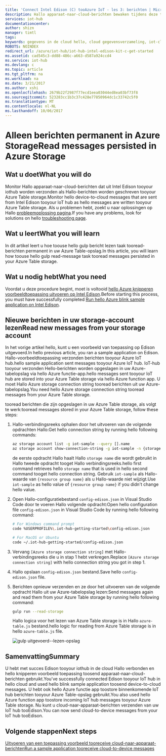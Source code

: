```yaml
---
title: 'Connect Intel Edison (C) tooAzure IoT - les 3: berichten | Microsoft Docs'
description: Hallo apparaat-naar-cloud-berichten bewaken tijdens deze tooyour Azure Table storage worden geschreven.
services: iot-hub
documentationcenter: 
author: shizn
manager: timtl
tags: 
keywords: gegevens in de cloud hello, cloud gegevensverzameling, iot-cloudservice, iot-gegevens
ROBOTS: NOINDEX
redirect_url: /azure/iot-hub/iot-hub-intel-edison-kit-c-get-started
ms.assetid: cad545c3-dd88-486c-a663-d587a924ccd4
ms.service: iot-hub
ms.devlang: c
ms.topic: article
ms.tgt_pltfrm: na
ms.workload: na
ms.date: 3/21/2017
ms.author: xshi
ms.openlocfilehash: 2679b22f2987f77ecd1eea03044ed8ea03bf73f8
ms.sourcegitcommit: 523283cc1b3c37c428e77850964dc1c33742c5f0
ms.translationtype: MT
ms.contentlocale: nl-NL
ms.lasthandoff: 10/06/2017
---
```

# <a name="read-messages-persisted-in-azure-storage"></a><span data-ttu-id="cd1fd-104">Alleen berichten permanent in Azure Storage</span><span class="sxs-lookup"><span data-stu-id="cd1fd-104">Read messages persisted in Azure Storage</span></span>
## <a name="what-you-will-do"></a><span data-ttu-id="cd1fd-105">Wat u doet</span><span class="sxs-lookup"><span data-stu-id="cd1fd-105">What you will do</span></span>
<span data-ttu-id="cd1fd-106">Monitor Hallo apparaat-naar-cloud-berichten dat uit Intel Edison tooyour iothub worden verzonden als Hallo-berichten worden geschreven tooyour Azure Table storage.</span><span class="sxs-lookup"><span data-stu-id="cd1fd-106">Monitor hello device-to-cloud messages that are sent from Intel Edison tooyour IoT hub as hello messages are written tooyour Azure Table storage.</span></span> <span data-ttu-id="cd1fd-107">Als u problemen hebt, zoekt u naar oplossingen op Hallo [probleemoplossing pagina][troubleshooting].</span><span class="sxs-lookup"><span data-stu-id="cd1fd-107">If you have any problems, look for solutions on hello [troubleshooting page][troubleshooting].</span></span>

## <a name="what-you-will-learn"></a><span data-ttu-id="cd1fd-108">Wat u leert</span><span class="sxs-lookup"><span data-stu-id="cd1fd-108">What you will learn</span></span>
<span data-ttu-id="cd1fd-109">In dit artikel leert u hoe toouse hello gulp bericht lezen taak tooread-berichten permanent in uw Azure Table-opslag.</span><span class="sxs-lookup"><span data-stu-id="cd1fd-109">In this article, you will learn how toouse hello gulp read-message task tooread messages persisted in your Azure Table storage.</span></span>

## <a name="what-you-need"></a><span data-ttu-id="cd1fd-110">Wat u nodig hebt</span><span class="sxs-lookup"><span data-stu-id="cd1fd-110">What you need</span></span>
<span data-ttu-id="cd1fd-111">Voordat u deze procedure begint, moet is voltooid [hello Azure knipperen voorbeeldtoepassing uitvoeren op Intel Edison][run-the-azure-blink-sample-application-on-intel-edison].</span><span class="sxs-lookup"><span data-stu-id="cd1fd-111">Before starting this process, you must have successfully completed [Run hello Azure blink sample application on Intel Edison][run-the-azure-blink-sample-application-on-intel-edison].</span></span>

## <a name="read-new-messages-from-your-storage-account"></a><span data-ttu-id="cd1fd-112">Nieuwe berichten in uw storage-account lezen</span><span class="sxs-lookup"><span data-stu-id="cd1fd-112">Read new messages from your storage account</span></span>
<span data-ttu-id="cd1fd-113">In het vorige artikel hello, kunt u een voorbeeld van toepassing op Edison uitgevoerd.</span><span class="sxs-lookup"><span data-stu-id="cd1fd-113">In hello previous article, you ran a sample application on Edison.</span></span> <span data-ttu-id="cd1fd-114">Hallo-voorbeeldtoepassing verzonden berichten tooyour Azure IoT hub.</span><span class="sxs-lookup"><span data-stu-id="cd1fd-114">hello sample application sent messages tooyour Azure IoT hub.</span></span> <span data-ttu-id="cd1fd-115">IoT-hub tooyour verzonden Hello-berichten worden opgeslagen in uw Azure-tabelopslag via hello Azure functie-app.</span><span class="sxs-lookup"><span data-stu-id="cd1fd-115">hello messages sent tooyour IoT hub are stored into your Azure Table storage via hello Azure function app.</span></span> <span data-ttu-id="cd1fd-116">U moet Hallo Azure storage connection string tooread berichten uit uw Azure-tabelopslag.</span><span class="sxs-lookup"><span data-stu-id="cd1fd-116">You need hello Azure storage connection string tooread messages from your Azure Table storage.</span></span>

<span data-ttu-id="cd1fd-117">tooread berichten die zijn opgeslagen in uw Azure Table storage, als volgt te werk:</span><span class="sxs-lookup"><span data-stu-id="cd1fd-117">tooread messages stored in your Azure Table storage, follow these steps:</span></span>

1. <span data-ttu-id="cd1fd-118">Hallo-verbindingsreeks ophalen door het uitvoeren van de volgende opdrachten Hallo:</span><span class="sxs-lookup"><span data-stu-id="cd1fd-118">Get hello connection string by running hello following commands:</span></span>

   ```bash
   az storage account list -g iot-sample --query [].name
   az storage account show-connection-string -g iot-sample -n {storage name}
   ```

   <span data-ttu-id="cd1fd-119">de eerste opdracht Hallo haalt Hallo `storage name` die wordt gebruikt in Hallo tweede opdracht tooget Hallo verbindingsreeks.</span><span class="sxs-lookup"><span data-stu-id="cd1fd-119">hello first command retrieves hello `storage name` that is used in hello second command tooget hello connection string.</span></span> <span data-ttu-id="cd1fd-120">Gebruik `iot-sample` als Hallo-waarde van `{resource group name}` als u Hallo-waarde niet wijzigt.</span><span class="sxs-lookup"><span data-stu-id="cd1fd-120">Use `iot-sample` as hello value of `{resource group name}` if you didn't change hello value.</span></span>
2. <span data-ttu-id="cd1fd-121">Open Hallo-configuratiebestand `config-edison.json` in Visual Studio Code door te voeren Hallo volgende opdracht:</span><span class="sxs-lookup"><span data-stu-id="cd1fd-121">Open hello configuration file `config-edison.json` in Visual Studio Code by running hello following command:</span></span>

   ```bash
   # For Windows command prompt
   code %USERPROFILE%\.iot-hub-getting-started\config-edison.json

   # For MacOS or Ubuntu
   code ~/.iot-hub-getting-started/config-edison.json
   ```
3. <span data-ttu-id="cd1fd-122">Vervang `[Azure storage connection string]` met Hallo-verbindingsreeks die u in stap 1 hebt verkregen.</span><span class="sxs-lookup"><span data-stu-id="cd1fd-122">Replace `[Azure storage connection string]` with hello connection string you got in step 1.</span></span>
4. <span data-ttu-id="cd1fd-123">Hallo opslaan `config-edison.json` bestand.</span><span class="sxs-lookup"><span data-stu-id="cd1fd-123">Save hello `config-edison.json` file.</span></span>
5. <span data-ttu-id="cd1fd-124">Berichten opnieuw verzenden en ze door het uitvoeren van de volgende opdracht Hallo uit uw Azure-tabelopslag lezen:</span><span class="sxs-lookup"><span data-stu-id="cd1fd-124">Send messages again and read them from your Azure Table storage by running hello following command:</span></span>

   ```bash
   gulp run --read-storage
   ```

   <span data-ttu-id="cd1fd-125">Hallo logica voor het lezen van Azure Table storage is in Hallo `azure-table.js` bestand.</span><span class="sxs-lookup"><span data-stu-id="cd1fd-125">hello logic for reading from Azure Table storage is in hello `azure-table.js` file.</span></span>

   ![gulp uitgevoerd--lezen-opslag][gulp run]

## <a name="summary"></a><span data-ttu-id="cd1fd-127">Samenvatting</span><span class="sxs-lookup"><span data-stu-id="cd1fd-127">Summary</span></span>
<span data-ttu-id="cd1fd-128">U hebt met succes Edison tooyour iothub in de cloud Hallo verbonden en hello knipperen voorbeeld toepassing toosend apparaat-naar-cloud-berichten gebruikt.</span><span class="sxs-lookup"><span data-stu-id="cd1fd-128">You've successfully connected Edison tooyour IoT hub in hello cloud and used hello blink sample application toosend device-to-cloud messages.</span></span> <span data-ttu-id="cd1fd-129">U hebt ook hello Azure functie app toostore binnenkomende IoT hub berichten tooyour Azure Table-opslag gebruikt.</span><span class="sxs-lookup"><span data-stu-id="cd1fd-129">You also used hello Azure function app toostore incoming IoT hub messages tooyour Azure Table storage.</span></span> <span data-ttu-id="cd1fd-130">Nu kunt u cloud-naar-apparaat-berichten verzenden van uw IoT hub tooEdison.</span><span class="sxs-lookup"><span data-stu-id="cd1fd-130">You can now send cloud-to-device messages from your IoT hub tooEdison.</span></span>

## <a name="next-steps"></a><span data-ttu-id="cd1fd-131">Volgende stappen</span><span class="sxs-lookup"><span data-stu-id="cd1fd-131">Next steps</span></span>
<span data-ttu-id="cd1fd-132">[Uitvoeren van een toepassing voorbeeld tooreceive cloud-naar-apparaat-berichten][receive-cloud-to-device-messages]</span><span class="sxs-lookup"><span data-stu-id="cd1fd-132">[Run a sample application tooreceive cloud-to-device messages][receive-cloud-to-device-messages]</span></span>
<!-- Images and links -->

[troubleshooting]: iot-hub-intel-edison-kit-c-troubleshooting.md
[run-the-azure-blink-sample-application-on-intel-edison]: iot-hub-intel-edison-kit-c-lesson3-run-azure-blink.md
[gulp run]: media/iot-hub-intel-edison-lessons/lesson3/gulp_read_message_c.png
[receive-cloud-to-device-messages]: iot-hub-intel-edison-kit-c-lesson4-send-cloud-to-device-messages.md